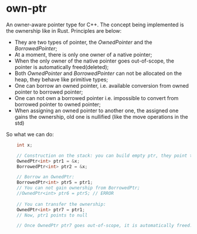 # own-ptr
An owner-aware pointer type for C++. The concept being implemented is the ownership like in Rust. Principles are below:
- They are two types of pointer, the *OwnedPointer* and the *BorrowedPointer*;
- At a moment, there is only one owner of a native pointer;
- When the only owner of the native pointer goes out-of-scope, the pointer is automatically freed(deleted);
- Both *OwnedPointer* and *BorrowedPointer* can not be allocated on the heap, they behave like primitive types;
- One can borrow an owned pointer, i.e. available conversion from owned pointer to borrowed pointer;
- One can not own a borrowed pointer i.e. impossible to convert from borrowed pointer to owned pointer;
- When assigning an owned pointer to another one, the assigned one gains the ownership, old one is nullified (like the move operations in the std)

So what we can do:
```cpp
    int x;

    // Construction on the stack: you can build empty ptr, they point to null, they are assignable
    OwnedPtr<int> ptr1 = &x;
    BorrowedPtr<int> ptr2 = &x;

    // Borrow an OwnedPtr:
    BorrowedPtr<int> ptr5 = ptr1;
    // You can not gain ownership from BorrowedPtr;
    //OwnedPtr<int> ptr6 = ptr5; // ERROR
    
    // You can transfer the ownership:
    OwnedPtr<int> ptr7 = ptr1;
    // Now, ptr1 points to null

    // Once OwnedPtr ptr7 goes out-of-scope, it is automatically freed.
```
